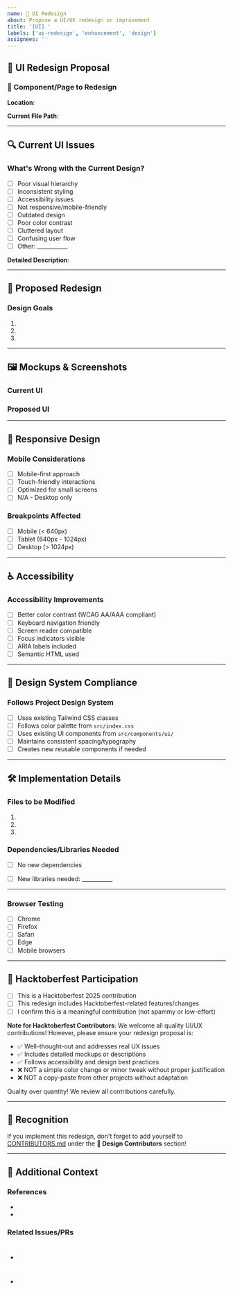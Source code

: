 ```yaml
---
name: 🎨 UI Redesign
about: Propose a UI/UX redesign or improvement
title: '[UI] '
labels: ['ui-redesign', 'enhancement', 'design']
assignees: ''
---
```


## 🎨 UI Redesign Proposal

### 📍 Component/Page to Redesign
<!-- Which component, page, or section needs redesigning? -->

**Location**: 
<!-- e.g., Homepage, Dashboard, Navigation Bar, Login Form, etc. -->

**Current File Path**: 
<!-- e.g., src/components/Header.tsx or src/pages/Dashboard.tsx -->

---

## 🔍 Current UI Issues

### What's Wrong with the Current Design?
<!-- Describe the problems with the current UI/UX -->

- [ ] Poor visual hierarchy
- [ ] Inconsistent styling
- [ ] Accessibility issues
- [ ] Not responsive/mobile-friendly
- [ ] Outdated design
- [ ] Poor color contrast
- [ ] Cluttered layout
- [ ] Confusing user flow
- [ ] Other: ___________

**Detailed Description**:
<!-- Provide detailed explanation of current issues -->

---

## 🎯 Proposed Redesign

### Design Goals
<!-- What should the redesign accomplish? -->

1. 
2. 
3. 

---

## 🖼️ Mockups & Screenshots

### Current UI
<!-- Attach screenshot of current design -->


### Proposed UI
<!-- Attach mockup/screenshot of proposed design -->
<!-- You can use tools like Figma, Sketch, or even hand-drawn sketches -->


---

## 📱 Responsive Design

### Mobile Considerations
<!-- How will this work on mobile devices? -->

- [ ] Mobile-first approach
- [ ] Touch-friendly interactions
- [ ] Optimized for small screens
- [ ] N/A - Desktop only

### Breakpoints Affected
<!-- Which screen sizes are affected? -->

- [ ] Mobile (< 640px)
- [ ] Tablet (640px - 1024px)
- [ ] Desktop (> 1024px)

---

## ♿ Accessibility

### Accessibility Improvements
<!-- How does this redesign improve accessibility? -->

- [ ] Better color contrast (WCAG AA/AAA compliant)
- [ ] Keyboard navigation friendly
- [ ] Screen reader compatible
- [ ] Focus indicators visible
- [ ] ARIA labels included
- [ ] Semantic HTML used

---

## 🎨 Design System Compliance

### Follows Project Design System
<!-- Does this align with the existing design system? -->

- [ ] Uses existing Tailwind CSS classes
- [ ] Follows color palette from `src/index.css`
- [ ] Uses existing UI components from `src/components/ui/`
- [ ] Maintains consistent spacing/typography
- [ ] Creates new reusable components if needed

---

## 🛠️ Implementation Details

### Files to be Modified
<!-- List files that need changes -->

1. 
2. 
3. 

### Dependencies/Libraries Needed
<!-- Any new packages required? -->

- [ ] No new dependencies
- [ ] New libraries needed: ___________


---

### Browser Testing
<!-- Which browsers should be tested? -->

- [ ] Chrome
- [ ] Firefox
- [ ] Safari
- [ ] Edge
- [ ] Mobile browsers

---

## 🎃 Hacktoberfest Participation

- [ ] This is a Hacktoberfest 2025 contribution
- [ ] This redesign includes Hacktoberfest-related features/changes
- [ ] I confirm this is a meaningful contribution (not spammy or low-effort)

**Note for Hacktoberfest Contributors**: 
We welcome all quality UI/UX contributions! However, please ensure your redesign proposal is:
- ✅ Well-thought-out and addresses real UX issues
- ✅ Includes detailed mockups or descriptions
- ✅ Follows accessibility and design best practices
- ❌ NOT a simple color change or minor tweak without proper justification
- ❌ NOT a copy-paste from other projects without adaptation

Quality over quantity! We review all contributions carefully.

---

## 👥 Recognition

If you implement this redesign, don't forget to add yourself to [CONTRIBUTORS.md](../../CONTRIBUTORS.md) under the **🎨 Design Contributors** section!

---

## 📎 Additional Context

### References
<!-- Links to design inspiration, similar UIs, etc. -->

- 
- 

### Related Issues/PRs
<!-- Link to related issues or pull requests -->

- #
- #
